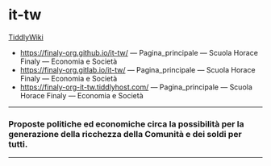 # it-tw

<a href="https://tiddlywiki.com/" rel="noopener noreferrer" target="_blank"> TiddlyWiki</a>

* https://finaly-org.github.io/it-tw/ — Pagina_principale — Scuola Horace Finaly — Economia e Società 
* https://finaly-org.gitlab.io/it-tw/ — Pagina_principale — Scuola Horace Finaly — Economia e Società 
* https://finaly-org-it-tw.tiddlyhost.com/ — Pagina_principale — Scuola Horace Finaly — Economia e Società 

---

### Proposte politiche ed economiche circa la possibilità per la generazione della ricchezza della Comunità e dei soldi per tutti.

---
